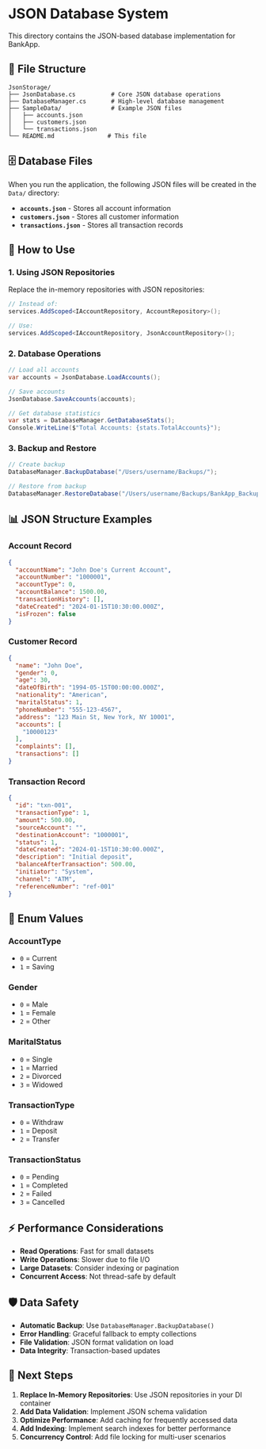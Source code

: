 # JSON Database System

This directory contains the JSON-based database implementation for BankApp.

## 📁 **File Structure**

```
JsonStorage/
├── JsonDatabase.cs          # Core JSON database operations
├── DatabaseManager.cs       # High-level database management
├── SampleData/              # Example JSON files
│   ├── accounts.json
│   ├── customers.json
│   └── transactions.json
└── README.md               # This file
```

## 🗄️ **Database Files**

When you run the application, the following JSON files will be created in the `Data/` directory:

- **`accounts.json`** - Stores all account information
- **`customers.json`** - Stores all customer information  
- **`transactions.json`** - Stores all transaction records

## 🔧 **How to Use**

### **1. Using JSON Repositories**

Replace the in-memory repositories with JSON repositories:

```csharp
// Instead of:
services.AddScoped<IAccountRepository, AccountRepository>();

// Use:
services.AddScoped<IAccountRepository, JsonAccountRepository>();
```

### **2. Database Operations**

```csharp
// Load all accounts
var accounts = JsonDatabase.LoadAccounts();

// Save accounts
JsonDatabase.SaveAccounts(accounts);

// Get database statistics
var stats = DatabaseManager.GetDatabaseStats();
Console.WriteLine($"Total Accounts: {stats.TotalAccounts}");
```

### **3. Backup and Restore**

```csharp
// Create backup
DatabaseManager.BackupDatabase("/Users/username/Backups/");

// Restore from backup
DatabaseManager.RestoreDatabase("/Users/username/Backups/BankApp_Backup_20240115_143022/");
```

## 📊 **JSON Structure Examples**

### **Account Record**
```json
{
  "accountName": "John Doe's Current Account",
  "accountNumber": "1000001",
  "accountType": 0,
  "accountBalance": 1500.00,
  "transactionHistory": [],
  "dateCreated": "2024-01-15T10:30:00.000Z",
  "isFrozen": false
}
```

### **Customer Record**
```json
{
  "name": "John Doe",
  "gender": 0,
  "age": 30,
  "dateOfBirth": "1994-05-15T00:00:00.000Z",
  "nationality": "American",
  "maritalStatus": 1,
  "phoneNumber": "555-123-4567",
  "address": "123 Main St, New York, NY 10001",
  "accounts": [
    "10000123"
  ],
  "complaints": [],
  "transactions": []
}
```

### **Transaction Record**
```json
{
  "id": "txn-001",
  "transactionType": 1,
  "amount": 500.00,
  "sourceAccount": "",
  "destinationAccount": "1000001",
  "status": 1,
  "dateCreated": "2024-01-15T10:30:00.000Z",
  "description": "Initial deposit",
  "balanceAfterTransaction": 500.00,
  "initiator": "System",
  "channel": "ATM",
  "referenceNumber": "ref-001"
}
```

## 🔄 **Enum Values**

### **AccountType**
- `0` = Current
- `1` = Saving

### **Gender**
- `0` = Male
- `1` = Female
- `2` = Other

### **MaritalStatus**
- `0` = Single
- `1` = Married
- `2` = Divorced
- `3` = Widowed

### **TransactionType**
- `0` = Withdraw
- `1` = Deposit
- `2` = Transfer

### **TransactionStatus**
- `0` = Pending
- `1` = Completed
- `2` = Failed
- `3` = Cancelled

## ⚡ **Performance Considerations**

- **Read Operations**: Fast for small datasets
- **Write Operations**: Slower due to file I/O
- **Large Datasets**: Consider indexing or pagination
- **Concurrent Access**: Not thread-safe by default

## 🛡️ **Data Safety**

- **Automatic Backup**: Use `DatabaseManager.BackupDatabase()`
- **Error Handling**: Graceful fallback to empty collections
- **File Validation**: JSON format validation on load
- **Data Integrity**: Transaction-based updates

## 🚀 **Next Steps**

1. **Replace In-Memory Repositories**: Use JSON repositories in your DI container
2. **Add Data Validation**: Implement JSON schema validation
3. **Optimize Performance**: Add caching for frequently accessed data
4. **Add Indexing**: Implement search indexes for better performance
5. **Concurrency Control**: Add file locking for multi-user scenarios 